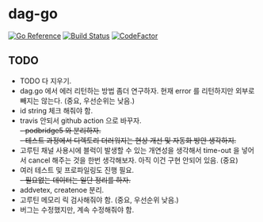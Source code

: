 # dag-go
[![Go Reference](https://pkg.go.dev/badge/github.com/seoyhaein/dag-go.svg)](https://pkg.go.dev/github.com/seoyhaein/dag-go)
[![Build Status](https://app.travis-ci.com/seoyhaein/dag-go.svg?branch=main)](https://app.travis-ci.com/seoyhaein/dag-go)
[![CodeFactor](https://www.codefactor.io/repository/github/seoyhaein/dag-go/badge/main)](https://www.codefactor.io/repository/github/seoyhaein/dag-go/overview/main)

## TODO
- TODO 다 지우기.
- dag.go 에서 에러 리턴하는 방법 좀더 연구하자. 현재 error 를 리턴하지만 외부로 빼지는 않는다. (중요, 우선순위는 낮음.)
- id string 체크 해줘야 함.
- travis 안되서 github action 으로 바꾸자.  
~~- podbridge5 와 분리하자.~~  
~~- 테스트 과정에서 디렉토리 더러워지는 현상 개선 및 자동화 방안 생각하지.~~
- 고루틴 채널 사용시에 블럭이 발생할 수 있는 개연성을 생각해서 time-out 을 넣어서 cancel 해주는 것을 한번 생각해보자. 아직 이건 구현 안되어 있음. (중요)  
- 여러 테스트 및 프로파일링도 진행 필요.  
~~- 필요없는 데이터는 일단 정리를 하자.~~
- addvetex, createnoe 분리.
- 고루틴 메모리 릭 검사해줘야 함. (중요, 우선순위 낮음.)
- 버그는 수정했지만, 계속 수정해줘야 함. 